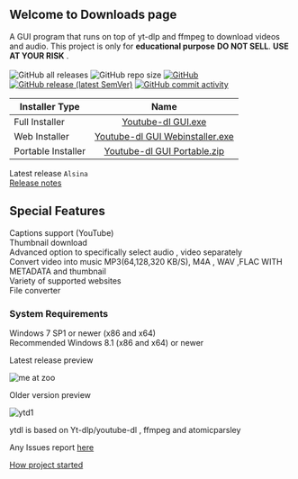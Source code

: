 ## Welcome to Downloads page
A GUI program that runs on top of yt-dlp and ffmpeg to download videos and audio. This project is only for **educational purpose** **DO NOT SELL**. **USE AT YOUR RISK** .
<br>
<br>![GitHub all releases](https://img.shields.io/github/downloads/sourabhkv/ytdl/total?logo=GitHub) ![GitHub repo size](https://img.shields.io/github/repo-size/sourabhkv/ytdl) <a href="https://github.com/sourabhkv/ytdl/blob/main/LICENSE"><img alt="GitHub" src="https://img.shields.io/github/license/sourabhkv/ytdl"></a>
<a href="https://github.com/sourabhkv/ytdl/releases/latest"><img alt="GitHub release (latest SemVer)" src="https://img.shields.io/github/v/release/sourabhkv/ytdl"></a>
<a href="https://github.com/sourabhkv/ytdl/commits"><img alt="GitHub commit activity" src="https://img.shields.io/github/commit-activity/m/sourabhkv/ytdl?color=red&label=Commit" ></a>

|Installer Type |Name|
|---------------|:---: |
|Full Installer|[Youtube-dl GUI.exe](https://github.com/sourabhkv/ytdl/releases/latest/download/YouTube-dl.GUI.zip)|
|Web Installer |[Youtube-dl GUI Webinstaller.exe](https://github.com/sourabhkv/ytdl/blob/main/Youtube-dl%20Webinstaller.exe)|
|Portable Installer|[Youtube-dl GUI Portable.zip](https://github.com/sourabhkv/ytdl/releases/latest/download/Youtube-dl.GUI.Portable.zip)|

Latest release `Alsina`<br>
[Release notes](https://github.com/sourabhkv/ytdl/releases/tag/v22.0630.18)

<h2>Special Features</h2>
Captions support (YouTube)<br>
Thumbnail download<br>
Advanced option to specifically select audio , video separately<br>
Convert video into music MP3(64,128,320 KB/S), M4A , WAV ,FLAC WITH METADATA and thumbnail<br>
Variety of supported websites<br>
File converter<br>

<h3> System Requirements </h3>
Windows 7 SP1 or newer (x86 and x64)<br/>
Recommended Windows 8.1 (x86 and x64) or newer<br/>

Latest release preview

![me at zoo](https://user-images.githubusercontent.com/55890376/172413009-69e1ee12-4eb0-4c48-ae19-d362af05d36b.png)




Older version preview

![ytd1](https://user-images.githubusercontent.com/55890376/148569370-37b48559-5333-4686-be6c-22ff97d93473.jpg)


ytdl is based on Yt-dlp/youtube-dl , ffmpeg and atomicparsley<br>

Any Issues report [here](https://github.com/sourabhkv/ytdl/issues)

[How project started](https://github.com/sourabhkv/ytdl#how-development-started-and-was-carried)<br >

